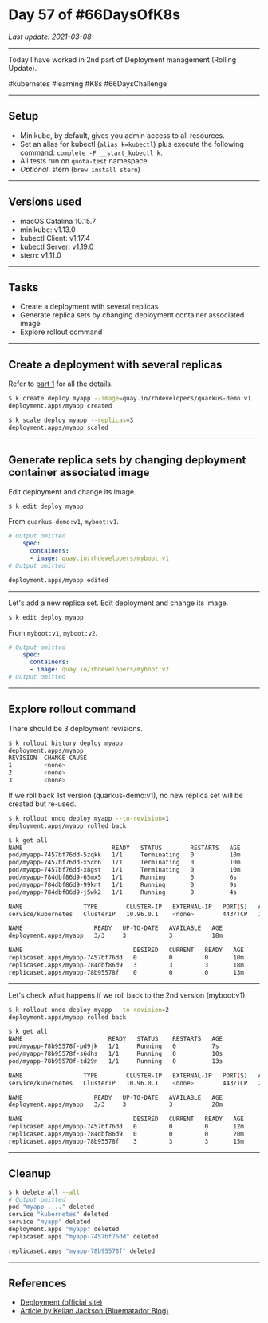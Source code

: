 # Day 57 of #66DaysOfK8s

_Last update: 2021-03-08_

---
Today I have worked in 2nd part of Deployment management (Rolling Update).

#kubernetes #learning #K8s #66DaysChallenge

---

## Setup

* Minikube, by default, gives you admin access to all resources. 
* Set an alias for kubectl (```alias k=kubectl```) plus execute the following command: ```complete -F __start_kubectl k```.
* All tests run on ```quota-test``` namespace.
* _Optional_: stern (```brew install stern```)

---

## Versions used

* macOS Catalina 10.15.7
* minikube: v1.13.0
* kubectl Client: v1.17.4
* kubectl Server: v1.19.0
* stern: v1.11.0

---

## Tasks

* Create a deployment with several replicas
* Generate replica sets by changing deployment container associated image
* Explore rollout command

---

## Create a deployment with several replicas

Refer to [part 1](../../week08/day56/) for all the details.

```bash
$ k create deploy myapp --image=quay.io/rhdevelopers/quarkus-demo:v1
deployment.apps/myapp created
```

```bash
$ k scale deploy myapp --replicas=3
deployment.apps/myapp scaled
```

---

## Generate replica sets by changing deployment container associated image

Edit deployment and change its image.

```bash
$ k edit deploy myapp
```

From ```quarkus-demo:v1```, ```myboot:v1```.

```yaml
# Output omitted
    spec:
      containers:
      - image: quay.io/rhdevelopers/myboot:v1
# Output omitted
```

```bash
deployment.apps/myapp edited
```

---

Let's add a new replica set. Edit deployment and change its image.

```bash
$ k edit deploy myapp
```

From ```myboot:v1```, ```myboot:v2```.

```yaml
# Output omitted
    spec:
      containers:
      - image: quay.io/rhdevelopers/myboot:v2
# Output omitted
```

---

## Explore rollout command

There should be 3 deployment revisions.

```bash
$ k rollout history deploy myapp
deployment.apps/myapp
REVISION  CHANGE-CAUSE
1         <none>
2         <none>
3         <none>
```

If we roll back 1st version (quarkus-demo:v1), no new replica set will be created but re-used.

```bash
$ k rollout undo deploy myapp --to-revision=1
deployment.apps/myapp rolled back
```

```bash
$ k get all
NAME                         READY   STATUS        RESTARTS   AGE
pod/myapp-7457bf76dd-5zqkk   1/1     Terminating   0          10m
pod/myapp-7457bf76dd-x5cn6   1/1     Terminating   0          10m
pod/myapp-7457bf76dd-x8gst   1/1     Terminating   0          10m
pod/myapp-784dbf86d9-65mx5   1/1     Running       0          6s
pod/myapp-784dbf86d9-99knt   1/1     Running       0          9s
pod/myapp-784dbf86d9-j5wk2   1/1     Running       0          4s

NAME                 TYPE        CLUSTER-IP   EXTERNAL-IP   PORT(S)   AGE
service/kubernetes   ClusterIP   10.96.0.1    <none>        443/TCP   18m

NAME                    READY   UP-TO-DATE   AVAILABLE   AGE
deployment.apps/myapp   3/3     3            3           18m

NAME                               DESIRED   CURRENT   READY   AGE
replicaset.apps/myapp-7457bf76dd   0         0         0       10m
replicaset.apps/myapp-784dbf86d9   3         3         3       18m
replicaset.apps/myapp-78b95578f    0         0         0       13m
```

---

Let's check what happens if we roll back to the 2nd version (myboot:v1).

```bash
$ k rollout undo deploy myapp --to-revision=2
deployment.apps/myapp rolled back
```

```bash
$ k get all
NAME                        READY   STATUS    RESTARTS   AGE
pod/myapp-78b95578f-pd9jk   1/1     Running   0          7s
pod/myapp-78b95578f-s6dhs   1/1     Running   0          10s
pod/myapp-78b95578f-td29n   1/1     Running   0          13s

NAME                 TYPE        CLUSTER-IP   EXTERNAL-IP   PORT(S)   AGE
service/kubernetes   ClusterIP   10.96.0.1    <none>        443/TCP   20m

NAME                    READY   UP-TO-DATE   AVAILABLE   AGE
deployment.apps/myapp   3/3     3            3           20m

NAME                               DESIRED   CURRENT   READY   AGE
replicaset.apps/myapp-7457bf76dd   0         0         0       12m
replicaset.apps/myapp-784dbf86d9   0         0         0       20m
replicaset.apps/myapp-78b95578f    3         3         3       15m
```

---

## Cleanup

```bash
$ k delete all --all
# Output omitted 
pod "myapp-...." deleted
service "kubernetes" deleted
service "myapp" deleted
deployment.apps "myapp" deleted
replicaset.apps "myapp-7457bf76dd" deleted

replicaset.apps "myapp-78b95578f" deleted
```

---

## References

* [Deployment (official site)](https://kubernetes.io/docs/concepts/workloads/controllers/deployment/)
* [Article by Keilan Jackson (Bluematador Blog)](https://www.bluematador.com/blog/kubernetes-deployments-rolling-update-configuration)
